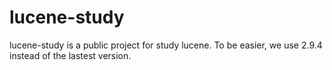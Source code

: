 lucene-study
============
lucene-study is a public project for study lucene. To be easier, we use 2.9.4 instead of the lastest version.